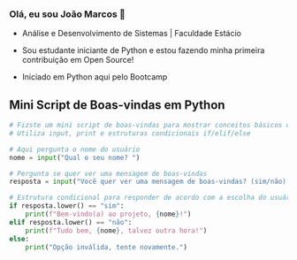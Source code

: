### Olá, eu sou João Marcos 👋
- Análise e Desenvolvimento de Sistemas | Faculdade Estácio

- Sou estudante iniciante de Python e estou fazendo minha primeira contribuição em Open Source!

- Iniciado em Python aqui pelo Bootcamp

## Mini Script de Boas-vindas em Python

```python
# Fizste um mini script de boas-vindas para mostrar conceitos básicos de Python que aprendi até agora.
# Utiliza input, print e estruturas condicionais if/elif/else

# Aqui pergunta o nome do usuário
nome = input("Qual o seu nome? ")

# Pergunta se quer ver uma mensagem de boas-vindas
resposta = input("Você quer ver uma mensagem de boas-vindas? (sim/não) ")

# Estrutura condicional para responder de acordo com a escolha do usuário
if resposta.lower() == "sim":
    print(f"Bem-vindo(a) ao projeto, {nome}!")
elif resposta.lower() == "não":
    print(f"Tudo bem, {nome}, talvez outra hora!")
else:
    print("Opção inválida, tente novamente.")
